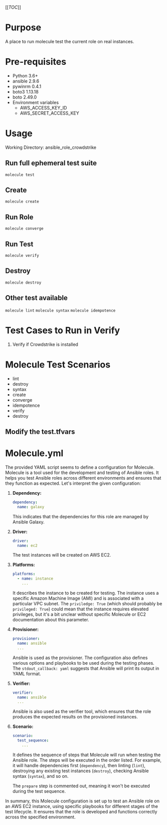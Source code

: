 [[_TOC_]]

# Purpose
A place to run molecule test the current role on real instances.

# Pre-requisites
- Python 3.6+
- ansible 2.9.6
- pywinrm 0.4.1
- boto3 1.13.18
- boto 2.49.0
- Environment variables
    - AWS_ACCESS_KEY_ID
    - AWS_SECRET_ACCESS_KEY

# Usage
Working Directory: ansible_role_crowdstrike

## Run full ephemeral test suite
`molecule test`

## Create
`molecule create`

## Run Role
`molecule converge`

## Run Test
`molecule verify`

## Destroy
`molecule destroy`

## Other test available
`molecule lint`
`molecule syntax`
`molecule idempotence`

# Test Cases to Run in Verify
1. Verify if Crowdstrike is installed

# Molecule Test Scenarios
  - lint
  - destroy
  - syntax
  - create
  - converge
  - idempotence
  - verify
  - destroy

## Modify the test.tfvars

# Molecule.yml
The provided YAML script seems to define a configuration for Molecule. Molecule is a tool used for the development and testing of Ansible roles. It helps you test Ansible roles across different environments and ensures that they function as expected. Let's interpret the given configuration:

1. **Dependency:**
   ```yaml
   dependency:
     name: galaxy
   ```
   This indicates that the dependencies for this role are managed by Ansible Galaxy.

2. **Driver:**
   ```yaml
   driver:
     name: ec2
   ```
   The test instances will be created on AWS EC2.

3. **Platforms:**
   ```yaml
   platforms:
     - name: instance
       ...
   ```
   It describes the instance to be created for testing. The instance uses a specific Amazon Machine Image (AMI) and is associated with a particular VPC subnet. The `priviledge: True` (which should probably be `privileged: True`) could mean that the instance requires elevated privileges, but it's a bit unclear without specific Molecule or EC2 documentation about this parameter.

4. **Provisioner:**
   ```yaml
   provisioner:
     name: ansible
     ...
   ```
   Ansible is used as the provisioner. The configuration also defines various options and playbooks to be used during the testing phases. The `stdout_callback: yaml` suggests that Ansible will print its output in YAML format.

5. **Verifier:**
   ```yaml
   verifier:
     name: ansible
     ...
   ```
   Ansible is also used as the verifier tool, which ensures that the role produces the expected results on the provisioned instances.

6. **Scenario:**
   ```yaml
   scenario:
     test_sequence:
       ...
   ```
   It defines the sequence of steps that Molecule will run when testing the Ansible role. The steps will be executed in the order listed. For example, it will handle dependencies first (`dependency`), then linting (`lint`), destroying any existing test instances (`destroy`), checking Ansible syntax (`syntax`), and so on.

   The `prepare` step is commented out, meaning it won't be executed during the test sequence.

In summary, this Molecule configuration is set up to test an Ansible role on an AWS EC2 instance, using specific playbooks for different stages of the test lifecycle. It ensures that the role is developed and functions correctly across the specified environment.